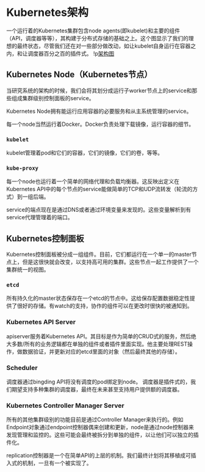 # Kubernetes架构


一个运行着的Kubernetes集群包含node agents(即kubelet)和主要的组件（API，调度器等等），其构建于分布式存储的基础之上。这个图显示了我们的理想的最终状态，尽管我们还在对一些部分做改动，如让kubelet自身运行在容器之内，和让调度器百分之百的插件式。
!p[架构图](architecture.png?raw=true "Architecture overview")



## Kubernetes Node（Kubernetes节点）


当研究系统的架构的时候，我们会将其划分成运行子worker节点上的service和那些组成集群级别控制面板的service。


Kubernetes Node拥有能运行应用容器的必要服务和从主系统管理的service。


每一个node当然运行着Docker。Docker负责处理下载镜像，运行容器的细节。

### `kubelet`


kubelet管理着pod和它们的容器，它们的镜像，它们的卷，等等。

### `kube-proxy`


每一个node也运行着一个简单的网络代理和负载均衡器。这反映出定义在Kubernetes API中的每个节点的service能做简单的TCP和UDP流转发（轮流的方式）到一组后端。
    

service的端点现在是通过DNS或者通过环境变量来发现的。这些变量解析到有service代理管理着的端口。
    

## Kubernetes控制面板


Kubernetes控制面板被分成一组组件。目前，它们都运行在一个单一的master节点上，但是这很快就会改变，以支持高可用的集群。这些节点一起工作提供了一个集群统一的视图。


### `etcd`


所有持久化的master状态保存在一个etcd的节点中。这给保存配置数据稳定性提供了很好的存储。有watch的支持，协作的组件可以在更改时很快的被通知到。

### Kubernetes API Server   



apiserver服务着Kubernetes API。其目标是作为简单的CRUD式的服务，然后绝大多数/所有的业务逻辑都在单独的组件或者插件里面实现。他主要处理REST操作，做数据验证，并更新对应的etcd里面的对象（然后最终其他的存储）。
### Scheduler


调度器通过bingding API将没有调度的pod绑定到node。 调度器是插件式的，我们期望支持多种集群的调度器，最终在未来甚至支持用户提供额的调度器。
### Kubernetes Controller Manager Server


所有的其他集群级别的功能目前是通过Controller Manager来执行的。例如Endpoint对象通过endpoint控制器偶来创建和更新，node是通过node控制器来发现管理和监控的。这些可能会最终被拆分到单独的组件，以让他们可以独立的插件化。

replication控制器是一个在简单API的上层的机制。我们最终计划将其移植成可插入式的机制，一旦有一个被实现了。
